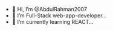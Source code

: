 - 👋 Hi, I’m @AbdulRahman2007
- 👀 I’m Full-Stack web-app-developer...
- 🌱 I’m currently learning REACT...


<!---
AbdulRahman2007/AbdulRahman2007 is a ✨ special ✨ repository because its `README.md` (this file) appears on your GitHub profile.
You can click the Preview link to take a look at your changes.
--->
